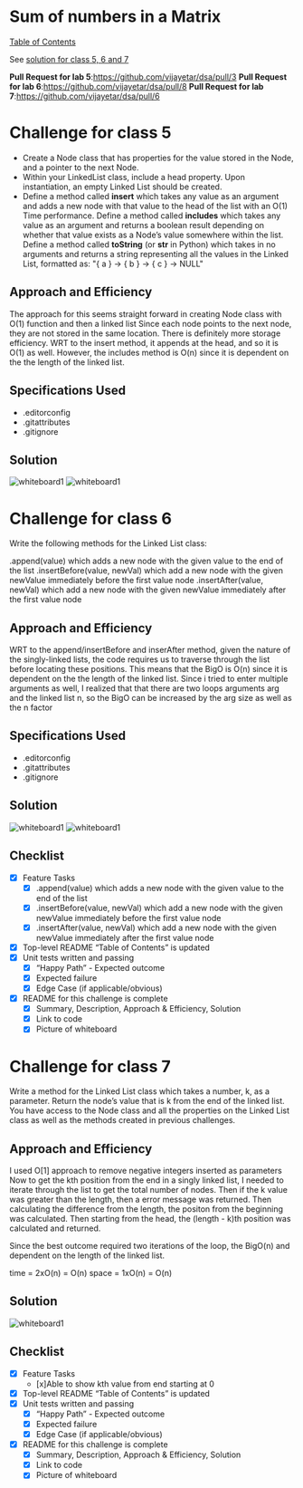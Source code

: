 # Sum of numbers in a Matrix

[Table of Contents](../../../README.md)

See [solution for class 5, 6 and 7](linked_list.py)

__Pull Request for lab 5__:https://github.com/vijayetar/dsa/pull/3
__Pull Request for lab 6__:https://github.com/vijayetar/dsa/pull/8
__Pull Request for lab 7__:https://github.com/vijayetar/dsa/pull/6

# Challenge for class 5
* Create a Node class that has properties for the value stored in the Node, and a pointer to the next Node.
* Within your LinkedList class, include a head property. Upon instantiation, an empty Linked List should be created.
* Define a method called __insert__ which takes any value as an argument and adds a new node with that value to the head of the list with an O(1) Time performance.
Define a method called __includes__ which takes any value as an argument and returns a boolean result depending on whether that value exists as a Node’s value somewhere within the list.
Define a method called __toString__ (or __str__ in Python) which takes in no arguments and returns a string representing all the values in the Linked List, formatted as:
"{ a } -> { b } -> { c } -> NULL"

## Approach and Efficiency
The approach for this seems straight forward in creating Node class with O(1) function and then a linked list
Since each node points to the next node, they are not stored in the same location. There is definitely more storage efficiency.
WRT to the insert method, it appends at the head, and so it is O(1) as well.
However, the includes method is O(n) since it is dependent on the the length of the linked list.

## Specifications Used
* .editorconfig
* .gitattributes
* .gitignore

## Solution
![whiteboard1](../../assets/linked_list1.jpg)
![whiteboard1](../../assets/linked_list2.jpg)

# Challenge for class 6
Write the following methods for the Linked List class:

.append(value) which adds a new node with the given value to the end of the list
.insertBefore(value, newVal) which add a new node with the given newValue immediately before the first value node
.insertAfter(value, newVal) which add a new node with the given newValue immediately after the first value node

## Approach and Efficiency
WRT to the append/insertBefore and inserAfter method, given the nature of the singly-linked lists, the code requires us to traverse through the list before locating these positions. This means that the BigO is O(n) since it is dependent on the the length of the linked list.  Since i tried to enter multiple arguments as well, I realized that that there are two loops arguments arg and the linked list n, so the BigO can be increased by the arg size as well as the n factor

## Specifications Used
* .editorconfig
* .gitattributes
* .gitignore

## Solution
![whiteboard1](../../assets/linked_list3.jpg)
![whiteboard1](../../assets/linked_list4.jpg)

## Checklist

- [x] Feature Tasks
     - [x] .append(value) which adds a new node with the given value to the end of the list
     - [x] .insertBefore(value, newVal) which add a new node with the given newValue immediately before the first value node
     - [x] .insertAfter(value, newVal) which add a new node with the given newValue immediately after the first value node
- [x] Top-level README “Table of Contents” is updated
- [x] Unit tests written and passing
     - [x] “Happy Path” - Expected outcome
     - [x] Expected failure
     - [x] Edge Case (if applicable/obvious)
 - [x] README for this challenge is complete
     - [x] Summary, Description, Approach & Efficiency, Solution
     - [x] Link to code
     - [x] Picture of whiteboard

# Challenge for class 7
Write a method for the Linked List class which takes a number, k, as a parameter. Return the node’s value that is k from the end of the linked list. You have access to the Node class and all the properties on the Linked List class as well as the methods created in previous challenges.

## Approach and Efficiency
I used O[1] approach to remove negative integers inserted as parameters
Now to get the kth position from the end in a singly linked list, I needed to iterate through the list to get the total number of nodes.  Then if the k value was greater than the length, then a error message was returned.
Then calculating the difference from the length, the positon from the beginning was calculated. Then starting from the head, the (length - k)th position was calculated and returned.

Since the best outcome required two iterations of the loop, the BigO(n) and dependent on the length of the linked list.

time = 2xO(n) = O(n)
space = 1xO(n) = O(n)
## Solution
![whiteboard1](../../assets/linked_list5.jpg)

## Checklist

- [x] Feature Tasks
     - [x]Able to show kth value from end starting at 0
- [x] Top-level README “Table of Contents” is updated
- [x] Unit tests written and passing
     - [x] “Happy Path” - Expected outcome
     - [x] Expected failure
     - [x] Edge Case (if applicable/obvious)
 - [x] README for this challenge is complete
     - [x] Summary, Description, Approach & Efficiency, Solution
     - [x] Link to code
     - [x] Picture of whiteboard
